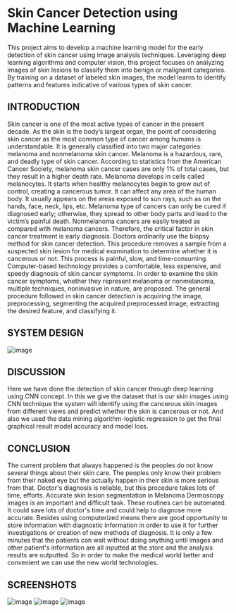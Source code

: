 
# Skin Cancer Detection using Machine Learning

This project aims to develop a machine learning model for the early detection of skin cancer using image analysis techniques. Leveraging deep learning algorithms and computer vision, this project focuses on analyzing images of skin lesions to classify them into benign or malignant categories. By training on a dataset of labeled skin images, the model learns to identify patterns and features indicative of various types of skin cancer.

## INTRODUCTION

Skin cancer is one of the most active types of cancer in the present decade. As the skin is the body’s largest organ, the point of considering skin cancer as the most common type of cancer among humans is understandable. It is generally classified into two major categories: melanoma and nonmelanoma skin cancer. Melanoma is a hazardous, rare, and deadly type of skin cancer. According to statistics from the American Cancer Society, melanoma skin cancer cases are only 1% of total cases, but they result in a higher death rate. Melanoma develops in cells called melanocytes. It starts when healthy melanocytes begin to grow out of control, creating a cancerous tumor. It can affect any area of the human body. It usually appears on the areas exposed to sun rays, such as on the hands, face, neck, lips, etc. Melanoma type of cancers can only be cured if diagnosed early; otherwise, they spread to other body parts and lead to the victim’s painful death. Nonmelanoma cancers are easily treated as compared with melanoma cancers.
Therefore, the critical factor in skin cancer treatment is early diagnosis. Doctors ordinarily use the biopsy method for skin cancer detection. This procedure removes a sample from a suspected skin lesion for medical examination to determine whether it is cancerous or not. This process is painful, slow, and time-consuming. Computer-based technology provides a comfortable, less expensive, and speedy diagnosis of skin cancer symptoms. In order to examine the skin cancer symptoms, whether they represent melanoma or nonmelanoma, multiple techniques, noninvasive in nature, are proposed. The general procedure followed in skin cancer detection is acquiring the image, preprocessing, segmenting the acquired preprocessed image, extracting the desired feature, and classifying it.

## SYSTEM DESIGN
![image](https://github.com/PavithraGopan/Skin-Cancer-Detection/assets/142516819/0e18da33-15e2-4243-9444-71c89efa1aad)


## DISCUSSION
Here we have done the detection of skin cancer through deep learning using CNN concept. In this we give the dataset that is our skin images using CNN technique the system will identify using the cancerous skin images from different views and predict whether the skin is cancerous or not. And also we used the data mining algorithm-logistic regression to get the final graphical result model accuracy and model loss.

## CONCLUSION
The current problem that always happened is the peoples do not know several things about their skin care. The peoples only know their problem from their naked eye but the actually happen in their skin is more serious from that. Doctor's diagnosis is reliable, but this procedure takes lots of time, efforts. Accurate skin lesion segmentation in Melanoma Dermoscopy images is an important and difficult task. These routines can be automated. It could save lots of doctor's time and could help to diagnose more accurate. Besides using computerized means there are good opportunity to store information with diagnostic information in order to use it for further investigations or creation of new methods of diagnosis. It is only a few minutes that the patients can wait without doing anything until images and other patient's information are all inputted at the store and the analysis results are outputted. So in order to make the medical world better and convenient we can use the new world technologies.

## SCREENSHOTS
![image](https://github.com/PavithraGopan/Skin-Cancer-Detection/assets/142516819/b8b3a503-d3e2-4406-aa5c-8849bd88837e)
![image](https://github.com/PavithraGopan/Skin-Cancer-Detection/assets/142516819/406b92ab-ee5f-48f0-9de2-bbd8f4b32770)
![image](https://github.com/PavithraGopan/Skin-Cancer-Detection/assets/142516819/fabdeaba-e62e-4e97-99cb-38d1591902af)


